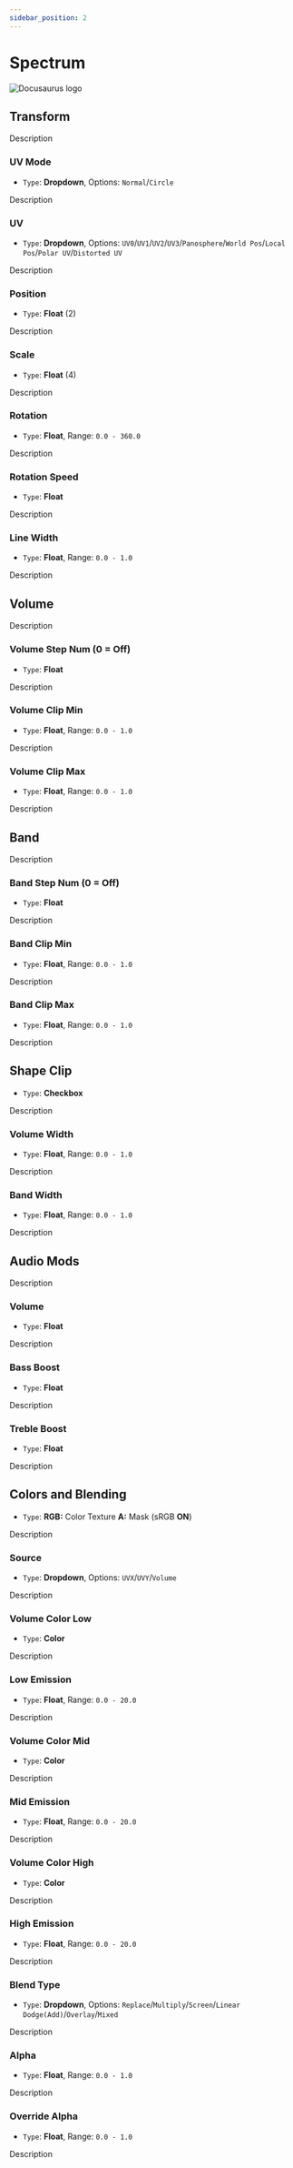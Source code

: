 ```yaml
---
sidebar_position: 2
---
```


# Spectrum

![Docusaurus logo](/img/CirclelogoBig.png)

## Transform

Description

### UV Mode

- `Type`: **Dropdown**, Options: `Normal`/`Circle`

Description

### UV

- `Type`: **Dropdown**, Options: `UV0`/`UV1`/`UV2`/`UV3`/`Panosphere`/`World Pos`/`Local Pos`/`Polar UV`/`Distorted UV`

Description

### Position

- `Type`: **Float** (2)

Description

### Scale

- `Type`: **Float** (4)

Description

### Rotation

- `Type`: **Float**, Range: `0.0 - 360.0`

Description

### Rotation Speed

- `Type`: **Float**

Description

### Line Width

- `Type`: **Float**, Range: `0.0 - 1.0`

Description

## Volume

Description

### Volume Step Num (0 = Off)

- `Type`: **Float**

Description

### Volume Clip Min

- `Type`: **Float**, Range: `0.0 - 1.0`

Description

### Volume Clip Max

- `Type`: **Float**, Range: `0.0 - 1.0`

Description

## Band



Description

### Band Step Num (0 = Off)

- `Type`: **Float**

Description

### Band Clip Min

- `Type`: **Float**, Range: `0.0 - 1.0`

Description

### Band Clip Max

- `Type`: **Float**, Range: `0.0 - 1.0`

Description

## Shape Clip

- `Type`: **Checkbox**

Description

### Volume Width

- `Type`: **Float**, Range: `0.0 - 1.0`

Description

### Band Width

- `Type`: **Float**, Range: `0.0 - 1.0`

Description

## Audio Mods

Description

### Volume

- `Type`: **Float**

Description

### Bass Boost

- `Type`: **Float**

Description

### Treble Boost

- `Type`: **Float**

Description

## Colors and Blending

- `Type`: **RGB:** Color Texture **A:** Mask (sRGB **ON**)

Description

### Source

- `Type`: **Dropdown**, Options: `UVX`/`UVY`/`Volume`

Description

### Volume Color Low

- `Type`: **Color**

Description

### Low Emission

- `Type`: **Float**, Range: `0.0 - 20.0`

Description

### Volume Color Mid

- `Type`: **Color**

Description

### Mid Emission

- `Type`: **Float**, Range: `0.0 - 20.0`

Description

### Volume Color High

- `Type`: **Color**

Description

### High Emission

- `Type`: **Float**, Range: `0.0 - 20.0`

Description

### Blend Type

- `Type`: **Dropdown**, Options: `Replace`/`Multiply`/`Screen`/`Linear Dodge(Add)`/`Overlay`/`Mixed`

Description

### Alpha

- `Type`: **Float**, Range: `0.0 - 1.0`

Description

### Override Alpha

- `Type`: **Float**, Range: `0.0 - 1.0`

Description
